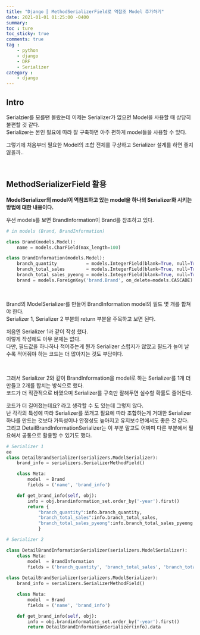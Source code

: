 ```yaml
---
title: "Django ⎜ MethodSerializerField로 역참조 Model 추가하기"
date: 2021-01-01 01:25:00 -0400
summary: 
toc : ture
toc_sticky: true
comments: true
tag : 
    - python
    - django
    - DRF
    - Serializer
category : 
    - django
---
```


## Intro
Serialzier를 모를땐 몰랐는데 이제는 Serializer가 없으면 Model을 사용할 때 상당히 불편할 것 같다.  
Serializer는 본인 필요에 따라 잘 구축하면 아주 편하게 model들을 사용할 수 있다.  

그렇기에 처음부터 필요한 Model의 조합 전체를 구상하고 Serializer 설계를 하면 좋지 않을까..

<br>

## MethodSerializerField 활용
**ModelSerializer의 model이 역참조하고 있는 model을 하나의 Serializer화 시키는 방법에 대한 내용이다.**  

우선 models를 보면 BrandInformation이 Brand를 참조하고 있다.   

```python
# in models (Brand, BrandInformation)

class Brand(models.Model):
    name = models.CharField(max_length=100)

class BrandInformation(models.Model):
    branch_quantity           = models.IntegerField(blank=True, null=True)
    branch_total_sales        = models.IntegerField(blank=True, null=True)
    branch_total_sales_pyeong = models.IntegerField(blank=True, null=True)
    brand = models.ForeignKey('brand.Brand', on_delete=models.CASCADE)
```

<br>

Brand의 ModelSerializer를 만들어 BrandInformation model의 필드 몇 개를 합쳐야 한다.  
Serializer 1, Serializer 2 부분의 return 부분을 주목하고 보면 된다.

처음엔 Serializer 1과 같이 작성 했다.  
이렇게 작성해도 아무 문제는 없다.   
다만, 필드값을 하나하나 적어주는게 뭔가 Serializer 스럽지가 않았고 필드가 늘어 날 수록 적어줘야 하는 코드는 더 많아지는 것도 부담이다.  

<br>

그래서 Serializer 2와 같이 BrandInformation을 model로 하는 Serializer를 1개 더 만들고 2개를 합치는 방식으로 했다.  
코드가 더 직관적으로 바꼈으며 Serializer를 구축만 잘해두면 실수할 확률도 줄어든다.  

코드가 더 길어졌는데요? 라고 생각할 수 도 있는데 그렇지 않다.  
난 각각의 특성에 따라 Serializer를 쪼개고 필요에 따라 조합하는게 거대한 Serializer 하나를 만드는 것보다 가독성이나 안정성도 높아지고 유지보수면에서도 좋은 것 같다.  
그리고 DetailBrandInformationSerializer는 이 부분 말고도 어짜피 다른 부분에서 필요해서 공통으로 활용할 수 있기도 했다.  


```python
# Serializer 1
ee
class DetailBrandSerializer(serializers.ModelSerializer):
    brand_info = serializers.SerializerMethodField()

    class Meta:
        model  = Brand
        fields = ('name', 'brand_info')

    def get_brand_info(self, obj):
        info = obj.brandinformation_set.order_by('-year').first()
        return {
            "branch_quantity":info.branch_quantity,
            "branch_total_sales":info.branch_total_sales,
            "branch_total_sales_pyeong":info.branch_total_sales_pyeong
            }
```

```python
# Serializer 2

class DetailBrandInformationSerializer(serializers.ModelSerializer):
    class Meta:
        model  = BrandInformation
        fields = ('branch_quantity', 'branch_total_sales', 'branch_total_sales_pyeong')
        
class DetailBrandSerializer(serializers.ModelSerializer):
    brand_info = serializers.SerializerMethodField()

    class Meta:
        model  = Brand
        fields = ('name', 'brand_info')

    def get_brand_info(self, obj):
        info = obj.brandinformation_set.order_by('-year').first()
        return DetailBrandInformationSerializer(info).data
```
    
    

